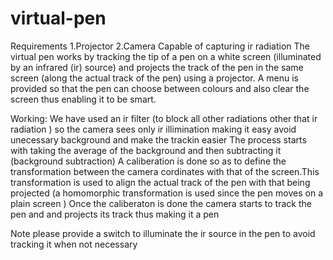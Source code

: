# virtual-pen
Requirements 
1.Projector
2.Camera Capable of capturing ir radiation
The virtual pen works by tracking the tip of a pen on a white screen (illuminated by an infrared (ir) source) and projects the track of the pen in the same screen (along the actual track of the pen) using a projector. A menu is provided so that the pen can choose between colours and also clear the screen thus enabling it to be smart.

Working:
We have used an ir filter (to block all other radiations other that ir radiation ) so the camera sees only ir illimination making it easy avoid unecessary background and make the trackin easier
The process starts with taking the average of the background and then subtracting it (background subtraction)
A caliberation is done so as to define the transformation between the camera cordinates with that of the screen.This transformation is used to align the actual track of the pen with that being projected (a homomorphic transformation is used since the pen moves on a plain screen )
Once the caliberaton is done the camera starts to track the pen and and projects its track thus making it a pen 

Note please provide a switch to illuminate the ir source in the pen to avoid tracking it when not necessary
